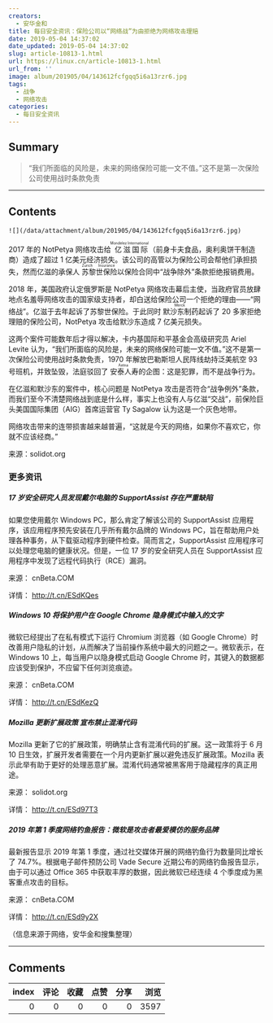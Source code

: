 ```yaml
---
creators:
  - 安华金和
title: 每日安全资讯：保险公司以“网络战”为由拒绝为网络攻击理赔
date: 2019-05-04 14:37:02
date_updated: 2019-05-04 14:37:02
slug: article-10813-1.html
url: https://linux.cn/article-10813-1.html
url_from: ''
image: album/201905/04/143612fcfgqq5i6a13rzr6.jpg
tags:
  - 战争
  - 网络攻击
categories:
  - 每日安全资讯
---
```


## Summary

> “我们所面临的风险是，未来的网络保险可能一文不值。”这不是第一次保险公司使用战时条款免责

***

<!-- more -->

## Contents

`![](/data/attachment/album/201905/04/143612fcfgqq5i6a13rzr6.jpg)`

2017 年的 NotPetya 网络攻击给<ruby> 亿滋国际 <rp>  （ </rp> <rt>  Mondelez International </rt> <rp>  ） </rp></ruby>（前身卡夫食品，奥利奥饼干制造商）造成了超过 1 亿美元经济损失。该公司的高管以为保险公司会帮他们承担损失，然而亿滋的承保人<ruby> 苏黎世保险 <rp>  （ </rp> <rt>  Zurich Insurance </rt> <rp>  ） </rp></ruby>以保险合同中“战争除外”条款拒绝报销费用。

2018 年，美国政府认定俄罗斯是 NotPetya 网络攻击幕后主使，当政府官员放肆地点名羞辱网络攻击的国家级支持者，却白送给保险公司一个拒绝的理由——“网络战”。亿滋于去年起诉了苏黎世保险。于此同时<ruby> 默沙东制药 <rp>  （ </rp> <rt>  Merck </rt> <rp>  ） </rp></ruby>起诉了 20 多家拒绝理赔的保险公司，NotPetya 攻击给默沙东造成 7 亿美元损失。

这两个案件可能数年后才得以解决，卡内基国际和平基金会高级研究员 Ariel Levite 认为，“我们所面临的风险是，未来的网络保险可能一文不值。”这不是第一次保险公司使用战时条款免责，1970 年解放巴勒斯坦人民阵线劫持泛美航空 93 号班机，并致坠毁，法庭驳回了<ruby> 安泰人寿 <rp>  （ </rp> <rt>  Aetna </rt> <rp>  ） </rp></ruby>的企图：这是犯罪，而不是战争行为。

在亿滋和默沙东的案件中，核心问题是 NotPetya 攻击是否符合“战争例外”条款，而我们至今不清楚网络战到底是什么样，事实上也没有人与亿滋“交战”，前保险巨头美国国际集团（AIG）首席运营官 Ty Sagalow 认为这是一个灰色地带。

网络攻击带来的连带损害越来越普遍，“这就是今天的网络，如果你不喜欢它，你就不应该经商。”

来源：solidot.org

### 更多资讯

##### 17 岁安全研究人员发现戴尔电脑的 SupportAssist 存在严重缺陷

如果您使用戴尔 Windows PC，那么肯定了解该公司的 SupportAssist 应用程序，该应用程序预先安装在几乎所有戴尔品牌的 Windows PC，旨在帮助用户处理各种事务，从下载驱动程序到硬件检查。简而言之，SupportAssist 应用程序可以处理您电脑的健康状况。但是，一位 17 岁的安全研究人员在 SupportAssist 应用程序中发现了远程代码执行（RCE）漏洞。

来源： cnBeta.COM

详情： <http://t.cn/ESdKQes> 

##### Windows 10 将保护用户在 Google Chrome 隐身模式中输入的文字

微软已经提出了在私有模式下运行 Chromium 浏览器（如 Google Chrome）时改善用户隐私的计划，从而解决了当前操作系统中最大的问题之一。微软表示，在 Windows 10 上，每当用户以隐身模式启动 Google Chrome 时，其键入的数据都应该受到保护，不应留下任何浏览痕迹。

来源： cnBeta.COM

详情： <http://t.cn/ESdKezQ> 

##### Mozilla 更新扩展政策 宣布禁止混淆代码

Mozilla 更新了它的扩展政策，明确禁止含有混淆代码的扩展。这一政策将于 6 月 10 日生效，扩展开发者需要在一个月内更新扩展以避免违反扩展政策。Mozilla 表示此举有助于更好的处理恶意扩展。混淆代码通常被黑客用于隐藏程序的真正用途。

来源： solidot.org

详情： <http://t.cn/ESd97T3> 

##### 2019 年第 1 季度网络钓鱼报告：微软是攻击者最爱模仿的服务品牌

最新报告显示 2019 年第 1 季度，通过社交媒体开展的网络钓鱼行为数量同比增长了 74.7%。根据电子邮件预防公司 Vade Secure 近期公布的网络钓鱼报告显示，由于可以通过 Office 365 中获取丰厚的数据，因此微软已经连续 4 个季度成为黑客重点攻击的目标。

来源： cnBeta.COM

详情： <http://t.cn/ESd9y2X> 

（信息来源于网络，安华金和搜集整理）

***

## Comments


|   index |   评论 |   收藏 |   点赞 |   分享 |   浏览 |
|--------:|-------:|-------:|-------:|-------:|-------:|
|       0 |      0 |      0 |      0 |      0 |   3597 |
